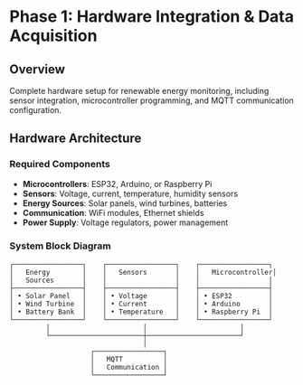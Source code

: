 # Phase 1: Hardware Integration & Data Acquisition

## Overview

Complete hardware setup for renewable energy monitoring, including sensor integration, microcontroller programming, and MQTT communication configuration.

## Hardware Architecture

### Required Components

- **Microcontrollers**: ESP32, Arduino, or Raspberry Pi
- **Sensors**: Voltage, current, temperature, humidity sensors
- **Energy Sources**: Solar panels, wind turbines, batteries
- **Communication**: WiFi modules, Ethernet shields
- **Power Supply**: Voltage regulators, power management

### System Block Diagram

```
┌─────────────────┐    ┌─────────────────┐    ┌─────────────────┐
│   Energy        │    │   Sensors       │    │   Microcontroller│
│   Sources       │    │                 │    │                 │
├─────────────────┤    ├─────────────────┤    ├─────────────────┤
│ • Solar Panel   │    │ • Voltage       │    │ • ESP32         │
│ • Wind Turbine  │    │ • Current       │    │ • Arduino       │
│ • Battery Bank  │    │ • Temperature   │    │ • Raspberry Pi  │
└─────────────────┘    └─────────────────┘    └─────────────────┘
         │                       │                       │
         └───────────────────────┼───────────────────────┘
                                 │
                    ┌─────────────────┐
                    │   MQTT          │
                    │   Communication │
                    └─────────────────┘
```

<!-- Grey text section start -->

